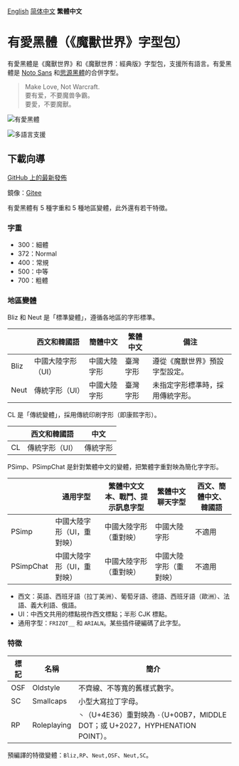[English](README.md) [简体中文](README-Hans.md) **繁體中文**

# 有愛黑體（《魔獸世界》字型包）

有愛黑體是《魔獸世界》和《魔獸世界：經典版》字型包，支援所有語言。有愛黑體是 [Noto Sans](https://github.com/googlei18n/noto-fonts) 和[思源黑體](https://github.com/adobe-fonts/source-han-sans)的合併字型。

> Make Love, Not Warcraft.<br>
> 要有爱，不要魔兽争霸。<br>
> 要愛，不要魔獸。

![有愛黑體](poster/heading.png)

![多語言支援](poster/multilingual.png)

## 下載向導

[GitHub 上的最新發佈](https://github.com/nowar-fonts/Nowar-Sans/releases)

鏡像：[Gitee](https://gitee.com/nowar-fonts/Nowar-Sans)

有愛黑體有 5 種字重和 5 種地區變體，此外還有若干特徵。

### 字重

* 300：細體
* 372：Normal
* 400：常規
* 500：中等
* 700：粗體

### 地區變體

Bliz 和 Neut 是「標準變體」，遵循各地區的字形標準。

|      | 西文和韓國語      | 簡體中文     | 繁體中文 | 備注                            |
| ---- | ----------------- | ------------ | -------- | ------------------------------- |
| Bliz | 中國大陸字形（UI）| 中國大陸字形 | 臺灣字形 | 遵從《魔獸世界》預設字型設定。  |
| Neut | 傳統字形（UI）    | 中國大陸字形 | 臺灣字形 | 未指定字形標準時，採用傳統字形。|

CL 是「傳統變體」，採用傳統印刷字形（即康熙字形）。

|    | 西文和韓國語  | 中文     |
| -- | ------------- | -------- |
| CL | 傳統字形（UI）| 傳統字形 |

PSimp、PSimpChat 是針對繁體中文的變體，把繁體字重對映為簡化字字形。

| | 通用字型 | 繁體中文文本、戰鬥、提示訊息字型 | 繁體中文聊天字型 | 西文、簡體中文、韓國語 |
| --------- | --------------------------| --------------------- | --------------------- | ------ |
| PSimp     | 中國大陸字形（UI，重對映）| 中國大陸字形（重對映）| 中國大陸字形          | 不適用 |
| PSimpChat | 中國大陸字形（UI，重對映）| 中國大陸字形（重對映）| 中國大陸字形（重對映）| 不適用 |

* 西文：英語、西班牙語（拉丁美洲）、葡萄牙語、德語、西班牙語（歐洲）、法語、義大利語、俄語。
* UI：中西文共用的標點視作西文標點；半形 CJK 標點。
* 通用字型：`FRIZQT__` 和 `ARIALN`。某些插件硬編碼了此字型。

### 特徵

| 標記 | 名稱        | 簡介                                                                            |
| ---- | ----------- | ------------------------------------------------------------------------------- |
| OSF  | Oldstyle    | 不齊線、不等寬的舊樣式數字。                                                    |
| SC   | Smallcaps   | 小型大寫拉丁字母。                                                              |
| RP   | Roleplaying | `丶`（U+4E36）重對映為 `·`（U+00B7，MIDDLE DOT；或 U+2027，HYPHENATION POINT）。|

預編譯的特徵變體：`Bliz,RP`、`Neut,OSF`、`Neut,SC`。
